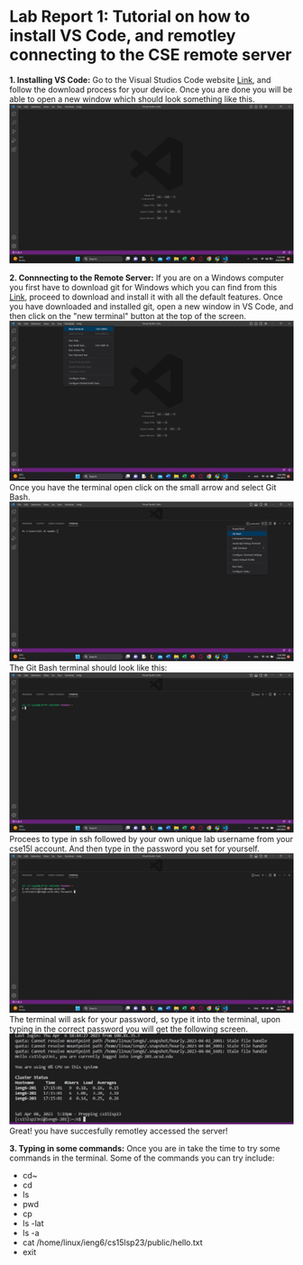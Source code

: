 # Lab Report 1: Tutorial on how to install VS Code, and remotley connecting to the CSE remote server

**1. Installing VS Code:**
 Go to the Visual Studios Code website [Link](https://code.visualstudio.com), and follow the download process for your device. Once you are done you will be able to open a new window which should look something like this.
 ![Image](VSWindow.JPG)
 
 **2. Connnecting to the Remote Server:**
 If you are on a Windows computer you first have to download git for Windows which you can find from this [Link](https://gitforwindows.org/), proceed to download and install it with all the default features. Once you have downloaded and installed git, open a new window in VS Code, and then click on the "new terminal" button at the top of the screen. 
 ![image](https://github.com/aalsadah/cse15l-lab-reports/blob/main/terminal.JPG)
 Once you have the terminal open click on the small arrow and select Git Bash.
 ![image](https://github.com/aalsadah/cse15l-lab-reports/blob/main/gitbash.JPG)
 The Git Bash terminal should look like this:
 ![image](https://github.com/aalsadah/cse15l-lab-reports/blob/main/gitbashterminal.JPG)
 Procees to type in ssh followed by your own unique lab username from your cse15l account. And then type in the password you set for yourself. 
 ![image](https://github.com/aalsadah/cse15l-lab-reports/blob/main/password.JPG)
 The terminal will ask for your password, so type it into the terminal, upon typing in the correct password you will get the following screen. 
 ![image](https://github.com/aalsadah/cse15l-lab-reports/blob/main/loggedin.JPG)
 Great! you have succesfully remotley accessed the server!
 
 **3. Typing in some commands:**
 Once you are in take the time to try some commands in the terminal. Some of the commands you can try include:
 - cd~
 - cd
 - ls
 - pwd
 - cp
 - ls -lat
 - ls -a
 - cat /home/linux/ieng6/cs15lsp23/public/hello.txt
 - exit


 
 
